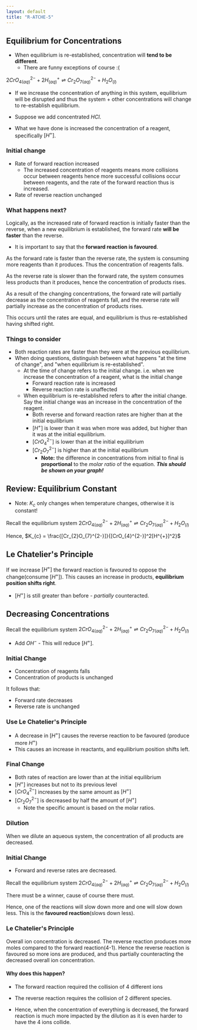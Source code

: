 ```yaml
---
layout: default
title: "R-ATCHE-5"
---
```


## Equilibrium for Concentrations

- When equilibrium is re-established, concentration will **tend to be different**.
	- There are funny exceptions of course :(

$2CrO_{4(aq)}^{2-}+2H^{+}_{(aq)}\rightleftharpoons Cr_{2}O_{7(aq)}^{2-}+H_{2}O_{(l)}$

- If we increase the concentration of anything in this system, equilibrium will be disrupted and thus the system + other concentrations will change to re-establish equilibrium.

- Suppose we add concentrated $HCl$.
- What we have done is increased the concentration of a reagent, specifically $[H^+]$.

### Initial change
- Rate of forward reaction increased
	- The increased concentration of reagents means more collisions occur between reagents hence more successful collisions occur between reagents, and the rate of the forward reaction thus is increased.
- Rate of reverse reaction unchanged

### What happens next?
Logically, as the increased rate of forward reaction is initially faster than the reverse, when a new equilibrium is established, the forward rate **will be faster** than the reverse.
- It is important to say that the **forward reaction is favoured**.

As the forward rate is faster than the reverse rate, the system is consuming more reagents than it produces. Thus the concentration of reagents falls. 

As the reverse rate is slower than the forward rate, the system consumes less products than it produces, hence the concentration of products rises.

As a result of the changing concentrations, the forward rate will partially decrease as the concentration of reagents fall, and the reverse rate will partially increase as the concentration of products rises.

This occurs until the rates are equal, and equilibrium is thus re-established having shifted right.

### Things to consider
- Both reaction rates are faster than they were at the previous equilibrium.
- When doing questions, distinguish between what happens "at the time of change", and "when equilibrium is re-established".
	- At the time of change refers to the initial change. i.e. when we increase the concentration of a reagent, what is the initial change
		- Forward reaction rate is increased
		- Reverse reaction rate is unaffected
	- When equilibrium is re-established refers to after the initial change. Say the initial change was an increase in the concentration of the reagent.
		- Both reverse and forward reaction rates are higher than at the initial equilibrium
		- $[H^+]$ is lower than it was when more was added, but higher than it was at the initial equilibrium.
		- $[CrO_{4}^{2-}]$ is lower than at the initial equilibrium
		- $[Cr_{2}O_{7}^{2-}]$ is higher than at the initial equilibrium
			- **Note:** the difference in concentrations from initial to final is **proportional** to the *molar ratio* of the equation. ***This should be shown on your graph!***

## Review: Equilibrium Constant
- Note: $K_{c}$ only changes when temperature changes, otherwise it is constant!

Recall the equilibrium system $2CrO_{4(aq)}^{2-}+2H^{+}_{(aq)}\rightleftharpoons Cr_{2}O_{7(aq)}^{2-}+H_{2}O_{(l)}$

Hence,
$K_{c} = \frac{[Cr_{2}O_{7}^{2-}]}{[CrO_{4}^{2-}]^2[H^{+}]^2}$


## Le Chatelier's Principle

If we increase $[H^+]$ the forward reaction is favoured to oppose the change(consume $[H^+]$). This causes an increase in products, **equilibrium position shifts right**.

- $[H^+]$ is still greater than before - *partially* counteracted.

## Decreasing Concentrations

Recall the equilibrium system $2CrO_{4(aq)}^{2-}+2H^{+}_{(aq)}\rightleftharpoons Cr_{2}O_{7(aq)}^{2-}+H_{2}O_{(l)}$

- Add $OH^-$ - This will reduce $[H^+]$.

### Initial Change
- Concentration of reagents falls
- Concentration of products is unchanged

It follows that:
- Forward rate decreases
- Reverse rate is unchanged

### Use Le Chatelier's Principle
- A decrease in $[H^+]$ causes the reverse reaction to be favoured (produce more $H^+$)
- This causes an increase in reactants, and equilibrium position shifts left.

### Final Change
- Both rates of reaction are lower than at the initial equilibrium
- $[H^+]$ increases but not to its previous level
- $[CrO_{4}^{2-}]$ increases by the same amount as $[H^+]$
- $[Cr_{2}O_{7}^{2-}]$ is decreased by half the amount of $[H^+]$
	- Note the specific amount is based on the molar ratios.

### Dilution
When we dilute an aqueous system, the concentration of all products are decreased.

### Initial Change
- Forward and reverse rates are decreased.

Recall the equilibrium system $2CrO_{4(aq)}^{2-}+2H^{+}_{(aq)}\rightleftharpoons Cr_{2}O_{7(aq)}^{2-}+H_{2}O_{(l)}$

There must be a winner, cause of course there must.

Hence, one of the reactions will slow down more and one will slow down less. This is the **favoured reaction**(slows down less).

### Le Chatelier's Principle

Overall ion concentration is decreased. The reverse reaction produces more moles compared to the forward reaction(4-1). Hence the reverse reaction is favoured so more ions are produced, and thus partially counteracting the decreased overall ion concentration.

#### Why does this happen?
- The forward reaction required the collision of 4 different ions
- The reverse reaction requires the collision of 2 different species.

- Hence, when the concentration of everything is decreased, the forward reaction is much more impacted by the dilution as it is even harder to have the 4 ions collide. 


